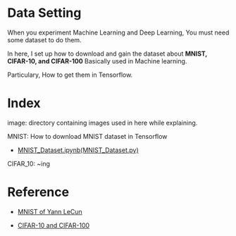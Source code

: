 # Data Setting

  When you experiment Machine Learning and Deep Learning, You must need some dataset to do them. 
 
  In here, I set up how to download and gain the dataset about **MNIST, CIFAR-10, and CIFAR-100** Basically used in Machine learning.

  Particulary, How to get them in Tensorflow.
 
# Index

  image: directory containing images used in here while explaining.

  MNIST: How to download MNIST dataset in Tensorflow 

 - [MNIST_Dataset.ipynb](https://nbviewer.jupyter.org/github/hyunyoung2/Hyunyoung2_Machine_Learning/blob/master/Tutorial/Tensorflow/01.DataSetting/MNIST/MNIST_Dataset.ipynb)[(MNIST_Dataset.py)](https://github.com/hyunyoung2/Hyunyoung2_Machine_Learning/blob/master/Tutorial/Tensorflow/01.DataSetting/MNIST/MNIST_Dataset.py)

  CIFAR_10: ~ing


# Reference 

  - [MNIST of Yann LeCun](http://yann.lecun.com/exdb/mnist/)
 
  - [CIFAR-10 and CIFAR-100](https://www.cs.toronto.edu/~kriz/cifar.html)


 
 
 
